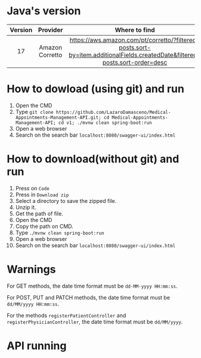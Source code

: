 # Java's version

|Version|Provider|Where to find|
|:-:|:-:|:-:|
|17|Amazon Corretto|https://aws.amazon.com/pt/corretto/?filtered-posts.sort-by=item.additionalFields.createdDate&filtered-posts.sort-order=desc|

# How to dowload (using git) and run

1. Open the CMD 
2. Type `git clone https://github.com/LazaroDamasceno/Medical-Appointments-Management-API.git; cd Medical-Appointments-Management-API; cd v1; ./mvnw clean spring-boot:run`
3. Open a web browser
4. Search on the search bar `localhost:8080/swagger-ui/index.html`

# How to download(without git) and run

1. Press on `Code`
2. Press in `Download zip`
3. Select a directory to save the zipped file.
4. Unzip it.
5. Get the path of file.
6. Open the CMD 
7. Copy the path on CMD.
8. Type `./mvnw clean spring-boot:run`
9. Open a web browser
10. Search on the search bar `localhost:8080/swagger-ui/index.html`

# Warnings

For GET methods, the date time format must be `dd-MM-yyyy HH:mm:ss`. 

For POST, PUT and PATCH methods, the date time format must be `dd/MM/yyyy HH:mm:ss`. 

For the methods `registerPatientController` and `registerPhysicianController`, the date time format must be `dd/MM/yyyy`.

# API running
  